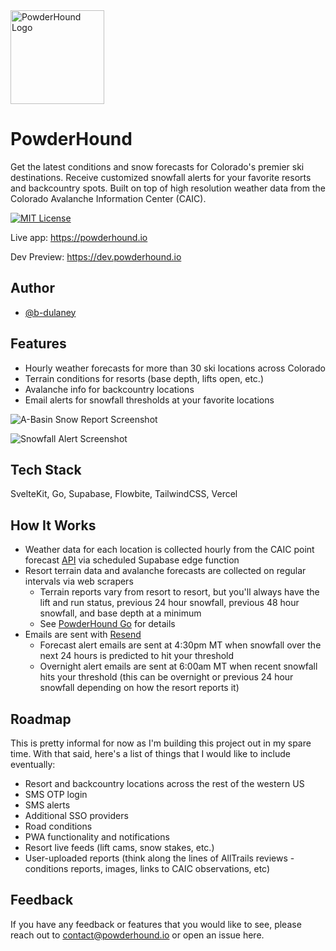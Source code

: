 <picture>
  <img alt="PowderHound Logo" src="https://powderhound-static-images.s3.us-east-2.amazonaws.com/logo-256px.png" width="150px">
</picture>

# PowderHound

Get the latest conditions and snow forecasts for Colorado's premier ski destinations. Receive customized snowfall alerts for your favorite resorts and backcountry spots. Built on top of high resolution weather data from the Colorado Avalanche Information Center (CAIC).

[![MIT License](https://img.shields.io/badge/License-MIT-green.svg)](https://choosealicense.com/licenses/mit/)

Live app: https://powderhound.io

Dev Preview: https://dev.powderhound.io

## Author

- [@b-dulaney](https://github.com/b-dulaney)

## Features

- Hourly weather forecasts for more than 30 ski locations across Colorado
- Terrain conditions for resorts (base depth, lifts open, etc.)
- Avalanche info for backcountry locations
- Email alerts for snowfall thresholds at your favorite locations

![A-Basin Snow Report Screenshot](https://github.com/b-dulaney/powder-hound/assets/52844767/36e01461-2c40-41e1-a957-7810ecd706ca)

![Snowfall Alert Screenshot](https://github.com/b-dulaney/powder-hound/assets/52844767/4781a9c1-b4c4-4bad-ae2e-c69642732588)

## Tech Stack

SvelteKit, Go, Supabase, Flowbite, TailwindCSS, Vercel

## How It Works

- Weather data for each location is collected hourly from the CAIC point forecast [API](https://avalanche.state.co.us/weather/point-forecasts) via scheduled Supabase edge function
- Resort terrain data and avalanche forecasts are collected on regular intervals via web scrapers
  - Terrain reports vary from resort to resort, but you'll always have the lift and run status, previous 24 hour snowfall, previous 48 hour snowfall, and base depth at a minimum
  - See [PowderHound Go](https://github.com/b-dulaney/powder-hound-go) for details
- Emails are sent with [Resend](https://resend.com/overview)
  - Forecast alert emails are sent at 4:30pm MT when snowfall over the next 24 hours is predicted to hit your threshold
  - Overnight alert emails are sent at 6:00am MT when recent snowfall hits your threshold (this can be overnight or previous 24 hour snowfall depending on how the resort reports it)

## Roadmap

This is pretty informal for now as I'm building this project out in my spare time. With that said, here's a list of things that I would like to include eventually:

- Resort and backcountry locations across the rest of the western US
- SMS OTP login
- SMS alerts
- Additional SSO providers
- Road conditions
- PWA functionality and notifications
- Resort live feeds (lift cams, snow stakes, etc.)
- User-uploaded reports (think along the lines of AllTrails reviews - conditions reports, images, links to CAIC observations, etc)

## Feedback

If you have any feedback or features that you would like to see, please reach out to contact@powderhound.io or open an issue here.
